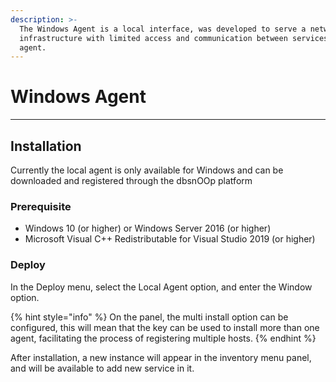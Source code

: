 ```yaml
---
description: >-
  The Windows Agent is a local interface, was developed to serve a network
  infrastructure with limited access and communication between services and the
  agent.
---
```


# Windows Agent

***

## Installation <a href="#installation" id="installation"></a>

Currently the local agent is only available for Windows and can be downloaded and registered through the dbsnOOp platform

### Prerequisite <a href="#prerequisite" id="prerequisite"></a>

* Windows 10 (or higher) or Windows Server 2016 (or higher)
* Microsoft Visual C++ Redistributable for Visual Studio 2019 (or higher)

### Deploy <a href="#deploy" id="deploy"></a>

In the Deploy menu, select the Local Agent option, and enter the Window option.

{% hint style="info" %}
On the panel, the multi install option can be configured, this will mean that the key can be used to install more than one agent, facilitating the process of registering multiple hosts.
{% endhint %}

After installation, a new instance will appear in the inventory menu panel, and will be available to add new service in it.
